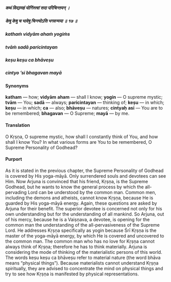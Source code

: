 ##### कथं विद्यामहं योगिंस्त्वां सदा परिचिन्तयन् ।
##### केषु केषु च भावेषु चिन्त्योऽसि भगवन्मया ॥ १७ ॥

##### kathaṁ vidyām ahaṁ yogiṁs
##### tvāṁ sadā paricintayan
##### keṣu keṣu ca bhāveṣu
##### cintyo ’si bhagavan mayā

#### Synonyms

**katham** — how; **vidyām** **aham** — shall I know; **yogin** — O supreme mystic; **tvām** — You; **sadā** — always; **paricintayan** — thinking of; **keṣu** — in which; **keṣu** — in which; **ca** — also; **bhāveṣu** — natures; **cintyaḥ** **asi** — You are to be remembered; **bhagavan** — O Supreme; **mayā** — by me.

#### Translation

O Kṛṣṇa, O supreme mystic, how shall I constantly think of You, and how shall I know You? In what various forms are You to be remembered, O Supreme Personality of Godhead?

#### Purport

As it is stated in the previous chapter, the Supreme Personality of Godhead is covered by His yoga-māyā. Only surrendered souls and devotees can see Him. Now Arjuna is convinced that his friend, Kṛṣṇa, is the Supreme Godhead, but he wants to know the general process by which the all-pervading Lord can be understood by the common man. Common men, including the demons and atheists, cannot know Kṛṣṇa, because He is guarded by His yoga-māyā energy. Again, these questions are asked by Arjuna for their benefit. The superior devotee is concerned not only for his own understanding but for the understanding of all mankind. So Arjuna, out of his mercy, because he is a Vaiṣṇava, a devotee, is opening for the common man the understanding of the all-pervasiveness of the Supreme Lord. He addresses Kṛṣṇa specifically as yogin because Śrī Kṛṣṇa is the master of the yoga-māyā energy, by which He is covered and uncovered to the common man. The common man who has no love for Kṛṣṇa cannot always think of Kṛṣṇa; therefore he has to think materially. Arjuna is considering the mode of thinking of the materialistic persons of this world. The words keṣu keṣu ca bhāveṣu refer to material nature (the word bhāva means “physical things”). Because materialists cannot understand Kṛṣṇa spiritually, they are advised to concentrate the mind on physical things and try to see how Kṛṣṇa is manifested by physical representations.